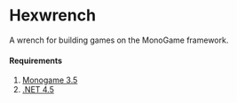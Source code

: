 Hexwrench
=========
A wrench for building games on the MonoGame framework.

#### Requirements
1. [Monogame 3.5](http://www.monogame.net/)
2. [.NET 4.5](https://www.microsoft.com/en-us/download/details.aspx?id=30653)
